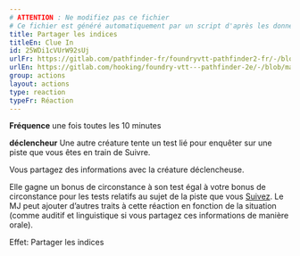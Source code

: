 ```yaml
---
# ATTENTION : Ne modifiez pas ce fichier
# Ce fichier est généré automatiquement par un script d'après les données du module Foundry VTT officiel et de sa traduction
title: Partager les indices
titleEn: Clue In
id: 25WDi1cVUrW92sUj
urlFr: https://gitlab.com/pathfinder-fr/foundryvtt-pathfinder2-fr/-/blob/master/data/actions/25WDi1cVUrW92sUj.htm
urlEn: https://gitlab.com/hooking/foundry-vtt---pathfinder-2e/-/blob/master/packs/data/actions.db/clue-in.json
group: actions
layout: actions
type: reaction
typeFr: Réaction
---
```

**Fréquence** une fois toutes les 10 minutes

**déclencheur** Une autre créature tente un test lié pour enquêter sur une piste que vous êtes en train de Suivre.

Vous partagez des informations avec la créature déclencheuse.

Elle gagne un bonus de circonstance à son test égal à votre bonus de circonstance pour les tests relatifs au sujet de la piste que vous [Suivez](suivre-une-piste.md). Le MJ peut ajouter d’autres traits à cette réaction en fonction de la situation (comme auditif et linguistique si vous partagez ces informations de manière orale).

Effet: Partager les indices
